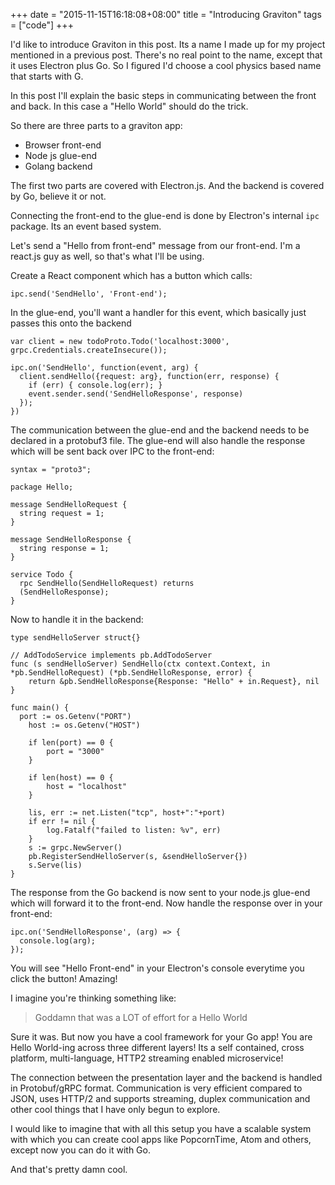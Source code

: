 +++
date = "2015-11-15T16:18:08+08:00"
title = "Introducing Graviton"
tags = ["code"]
+++

I'd like to introduce Graviton in this post. Its a name I made up for my project mentioned in a previous post. There's no real point to the name, except that it uses Electron plus Go. So I figured I'd choose a cool physics based name that starts with G.

<!--more-->

In this post I'll explain the basic steps in communicating between the front and back. In this case a "Hello World" should do the trick.

So there are three parts to a graviton app:

- Browser front-end
- Node js glue-end
- Golang backend

The first two parts are covered with Electron.js. And the backend is covered by Go, believe it or not.

Connecting the front-end to the glue-end is done by Electron's internal `ipc` package. Its an event based system.

Let's send a "Hello from front-end" message from our front-end. I'm a react.js guy as well, so that's what I'll be using.

Create a React component which has a button which calls:

```
ipc.send('SendHello', 'Front-end');
```

In the glue-end, you'll want a handler for this event, which basically just passes this onto the backend

```
var client = new todoProto.Todo('localhost:3000', grpc.Credentials.createInsecure());

ipc.on('SendHello', function(event, arg) {
  client.sendHello({request: arg}, function(err, response) {
    if (err) { console.log(err); }
    event.sender.send('SendHelloResponse', response)
  });
})
```

The communication between the glue-end and the backend needs to be declared in a protobuf3 file. The glue-end will also handle the response which will be sent back over IPC to the front-end:

```
syntax = "proto3";

package Hello;

message SendHelloRequest {
  string request = 1;
}

message SendHelloResponse {
  string response = 1;
}

service Todo {
  rpc SendHello(SendHelloRequest) returns
  (SendHelloResponse);
}
```

Now to handle it in the backend:
```
type sendHelloServer struct{}

// AddTodoService implements pb.AddTodoServer
func (s sendHelloServer) SendHello(ctx context.Context, in *pb.SendHelloRequest) (*pb.SendHelloResponse, error) {
	return &pb.SendHelloResponse{Response: "Hello" + in.Request}, nil
}

func main() {
  port := os.Getenv("PORT")
	host := os.Getenv("HOST")

	if len(port) == 0 {
		port = "3000"
	}

	if len(host) == 0 {
		host = "localhost"
	}

	lis, err := net.Listen("tcp", host+":"+port)
	if err != nil {
		log.Fatalf("failed to listen: %v", err)
	}
	s := grpc.NewServer()
	pb.RegisterSendHelloServer(s, &sendHelloServer{})
	s.Serve(lis)
}
```

The response from the Go backend is now sent to your node.js glue-end which will forward it to the front-end. Now handle the response over in your front-end:

```
ipc.on('SendHelloResponse', (arg) => {
  console.log(arg);
});

```

You will see "Hello Front-end" in your Electron's console everytime you click the button! Amazing!

I imagine you're thinking something like:

> Goddamn that was a LOT of effort for a Hello World

Sure it was. But now you have a cool framework for your Go app! You are Hello World-ing across three different layers! Its a self contained, cross platform, multi-language, HTTP2 streaming enabled microservice!

The connection between the presentation layer and the backend is handled in Protobuf/gRPC format. Communication is very efficient compared to JSON, uses HTTP/2 and supports streaming, duplex communication and other cool things that I have only begun to explore.

I would like to imagine that with all this setup you have a scalable system with which you can create cool apps like PopcornTime, Atom and others, except now you can do it with Go.

And that's pretty damn cool.

